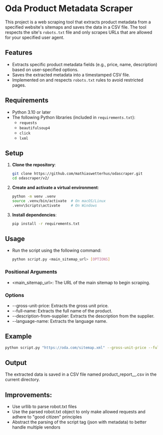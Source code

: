 # Oda Product Metadata Scraper

This project is a web scraping tool that extracts product metadata from a specified website's sitemaps and saves the data in a CSV file. The tool respects the site's `robots.txt` file and only scrapes URLs that are allowed for your specified user agent.

## Features

- Extracts specific product metadata fields (e.g., price, name, description) based on user-specified options.
- Saves the extracted metadata into a timestamped CSV file.
- Implemented on and respects `robots.txt` rules to avoid restricted pages.

## Requirements

- Python 3.10 or later
- The following Python libraries (included in `requirements.txt`):
  - `requests`
  - `beautifulsoup4`
  - `click`
  - `lxml`

## Setup

1. **Clone the repository**:
    ```bash
    git clone https://github.com/mathiaswetterhus/odascraper.git
    cd odascraper/v2/

2. **Create and activate a virtual environment**:
    ```bash
    python -m venv .venv
    source .venv/bin/activate  # On macOS/Linux
    .venv\Scripts\activate     # On Windows

3. **Install dependencies**:
    ```bash
    pip install -r requirements.txt

## Usage
- Run the script using the following command:
  ```bash
  python script.py <main_sitemap_url> [OPTIONS]
  
### Positional Arguments
- <main_sitemap_url>: The URL of the main sitemap to begin scraping.

### Options
- --gross-unit-price: Extracts the gross unit price.
- --full-name: Extracts the full name of the product.
- --description-from-supplier: Extracts the description from the supplier.
- --language-name: Extracts the language name.

## Example
```bash
python script.py "https://oda.com/sitemap.xml" --gross-unit-price --full-name
```

## Output
The extracted data is saved in a CSV file named product_report_<date>_<timestamp>.csv in the current directory.


## Improvements:
- Use urllib to parse robot.txt files
- Use the parsed robot.txt object to only make allowed requests and adhere to "good citizen" principles
- Abstract the parsing of the script tag (json with metadata) to better handle multiple vendors